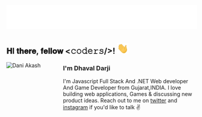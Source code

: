 <h1 align="center">
  <img src="./Name/name.svg" alt="Dsquare" />
</h1>

<h2> 𝐇I 𝐭𝐡𝐞𝐫𝐞, 𝐟𝐞𝐥𝐥𝐨𝐰 <𝚌𝚘𝚍𝚎𝚛𝚜/>! <img src="https://raw.githubusercontent.com/ABSphreak/ABSphreak/master/gifs/Hi.gif" width="30px"></h2>

<img align="left" width="150" height="150" alt="Dani Akash" src="https://raw.githubusercontent.com/DaniAkash/DaniAkash/master/assets/avatar.png"/>

### I'm Dhaval Darji

I'm Javascript Full Stack And .NET Web developer And Game Developer from Gujarat,INDIA. I love building web applications, Games & discussing new product ideas. Reach out to me on [twitter][twitter] and [instagram][instagram] if you'd like to talk ✌️


[twitter]: https://twitter.com/dsquare0601
[instagram]: https://instagram.com/dsquare0601

